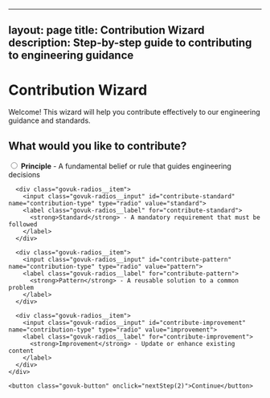 
---
layout: page
title: Contribution Wizard
description: Step-by-step guide to contributing to engineering guidance
---

# Contribution Wizard

Welcome! This wizard will help you contribute effectively to our engineering guidance and standards.

<div id="contribution-wizard">
  <div class="wizard-step" id="step-1">
    <h2>What would you like to contribute?</h2>
    <div class="govuk-radios govuk-radios--small">
      <div class="govuk-radios__item">
        <input class="govuk-radios__input" id="contribute-principle" name="contribution-type" type="radio" value="principle">
        <label class="govuk-radios__label" for="contribute-principle">
          <strong>Principle</strong> - A fundamental belief or rule that guides engineering decisions
        </label>
      </div>
      
      <div class="govuk-radios__item">
        <input class="govuk-radios__input" id="contribute-standard" name="contribution-type" type="radio" value="standard">
        <label class="govuk-radios__label" for="contribute-standard">
          <strong>Standard</strong> - A mandatory requirement that must be followed
        </label>
      </div>
      
      <div class="govuk-radios__item">
        <input class="govuk-radios__input" id="contribute-pattern" name="contribution-type" type="radio" value="pattern">
        <label class="govuk-radios__label" for="contribute-pattern">
          <strong>Pattern</strong> - A reusable solution to a common problem
        </label>
      </div>
      
      <div class="govuk-radios__item">
        <input class="govuk-radios__input" id="contribute-improvement" name="contribution-type" type="radio" value="improvement">
        <label class="govuk-radios__label" for="contribute-improvement">
          <strong>Improvement</strong> - Update or enhance existing content
        </label>
      </div>
    </div>
    
    <button class="govuk-button" onclick="nextStep(2)">Continue</button>
  </div>

  <div class="wizard-step" id="step-2" style="display: none;">
    <h2>Tell us about your contribution</h2>
    
    <div class="govuk-form-group">
      <label class="govuk-label govuk-label--m" for="contribution-title">
        Title
      </label>
      <input class="govuk-input" id="contribution-title" type="text" placeholder="e.g., API Rate Limiting">
    </div>
    
    <div class="govuk-form-group">
      <label class="govuk-label govuk-label--m" for="contribution-description">
        Brief Description
      </label>
      <textarea class="govuk-textarea" id="contribution-description" rows="3" placeholder="Explain what this addresses and why it's important"></textarea>
    </div>
    
    <div class="govuk-form-group">
      <label class="govuk-label govuk-label--m" for="contribution-rationale">
        Rationale
      </label>
      <textarea class="govuk-textarea" id="contribution-rationale" rows="4" placeholder="Why is this needed? What problem does it solve?"></textarea>
    </div>
    
    <button class="govuk-button govuk-button--secondary" onclick="previousStep(1)">Back</button>
    <button class="govuk-button" onclick="nextStep(3)">Continue</button>
  </div>

  <div class="wizard-step" id="step-3" style="display: none;">
    <h2>Implementation Details</h2>
    
    <div class="govuk-form-group">
      <fieldset class="govuk-fieldset">
        <legend class="govuk-fieldset__legend govuk-fieldset__legend--m">
          Which areas does this apply to?
        </legend>
        <div class="govuk-checkboxes govuk-checkboxes--small">
          <div class="govuk-checkboxes__item">
            <input class="govuk-checkboxes__input" id="area-security" name="areas" type="checkbox" value="security">
            <label class="govuk-checkboxes__label" for="area-security">Security</label>
          </div>
          <div class="govuk-checkboxes__item">
            <input class="govuk-checkboxes__input" id="area-deployment" name="areas" type="checkbox" value="deployment">
            <label class="govuk-checkboxes__label" for="area-deployment">Build, release and deploy</label>
          </div>
          <div class="govuk-checkboxes__item">
            <input class="govuk-checkboxes__input" id="area-testing" name="areas" type="checkbox" value="testing">
            <label class="govuk-checkboxes__label" for="area-testing">Quality engineering</label>
          </div>
          <div class="govuk-checkboxes__item">
            <input class="govuk-checkboxes__input" id="area-ways" name="areas" type="checkbox" value="ways-of-working">
            <label class="govuk-checkboxes__label" for="area-ways">Ways of working</label>
          </div>
        </div>
      </fieldset>
    </div>
    
    <div class="govuk-form-group">
      <label class="govuk-label govuk-label--m" for="contribution-solution">
        Solution/Implementation
      </label>
      <textarea class="govuk-textarea" id="contribution-solution" rows="6" placeholder="Describe the solution, steps to implement, or specific requirements"></textarea>
    </div>
    
    <button class="govuk-button govuk-button--secondary" onclick="previousStep(2)">Back</button>
    <button class="govuk-button" onclick="generateContribution()">Generate Template</button>
  </div>

  <div class="wizard-step" id="step-4" style="display: none;">
    <h2>Your Contribution Template</h2>
    
    <div class="govuk-inset-text">
      Copy the template below and use it to create your contribution. You can submit it as a GitHub issue or create a pull request.
    </div>
    
    <div class="contribution-template">
      <pre><code id="generated-template"></code></pre>
    </div>
    
    <div class="govuk-button-group">
      <button class="govuk-button" onclick="copyTemplate()">Copy Template</button>
      <a class="govuk-button govuk-button--secondary" href="https://github.com/UKHomeOffice/engineering-guidance-and-standards/issues/new" target="_blank">Create GitHub Issue</a>
      <button class="govuk-button govuk-button--secondary" onclick="restart()">Start Over</button>
    </div>
  </div>
</div>

<script>
function nextStep(stepNumber) {
  document.querySelectorAll('.wizard-step').forEach(step => step.style.display = 'none');
  document.getElementById(`step-${stepNumber}`).style.display = 'block';
}

function previousStep(stepNumber) {
  document.querySelectorAll('.wizard-step').forEach(step => step.style.display = 'none');
  document.getElementById(`step-${stepNumber}`).style.display = 'block';
}

function generateContribution() {
  const type = document.querySelector('input[name="contribution-type"]:checked')?.value;
  const title = document.getElementById('contribution-title').value;
  const description = document.getElementById('contribution-description').value;
  const rationale = document.getElementById('contribution-rationale').value;
  const solution = document.getElementById('contribution-solution').value;
  const areas = Array.from(document.querySelectorAll('input[name="areas"]:checked')).map(cb => cb.value);
  
  const template = generateTemplate(type, title, description, rationale, solution, areas);
  document.getElementById('generated-template').textContent = template;
  nextStep(4);
}

function generateTemplate(type, title, description, rationale, solution, areas) {
  const date = new Date().toISOString().split('T')[0];
  const tags = areas.map(area => `  - ${area.replace('-', ' ')}`).join('\n');
  
  return `---
layout: ${type}
title: ${title}
date: ${date}
tags:
${tags}
---

${description}

---

## Rationale

${rationale}

---

## Solution

${solution}

---

## Considerations

[Add any important considerations, limitations, or exceptions here]
`;
}

function copyTemplate() {
  const template = document.getElementById('generated-template').textContent;
  navigator.clipboard.writeText(template).then(() => {
    alert('Template copied to clipboard!');
  });
}

function restart() {
  document.querySelectorAll('input').forEach(input => {
    if (input.type === 'radio' || input.type === 'checkbox') {
      input.checked = false;
    } else {
      input.value = '';
    }
  });
  nextStep(1);
}
</script>
